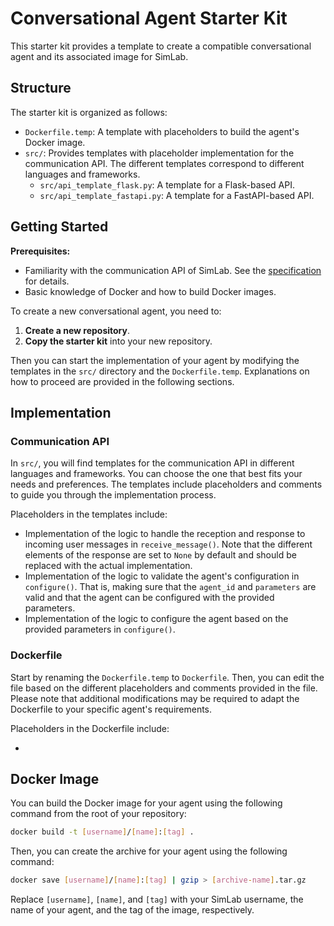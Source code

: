 # Conversational Agent Starter Kit

This starter kit provides a template to create a compatible conversational agent and its associated image for SimLab.

## Structure

The starter kit is organized as follows:

  * `Dockerfile.temp`: A template with placeholders to build the agent's Docker image.
  * `src/`: Provides templates with placeholder implementation for the communication API. The different templates correspond to different languages and frameworks.
    - `src/api_template_flask.py`: A template for a Flask-based API.
    - `src/api_template_fastapi.py`: A template for a FastAPI-based API.

## Getting Started

**Prerequisites:**

  * Familiarity with the communication API of SimLab. See the [specification](https://github.com/iai-group/simlab/blob/main/docs/source/eval_framework/specs/conv_agent_api.yaml) for details.
  * Basic knowledge of Docker and how to build Docker images.

To create a new conversational agent, you need to:

1. **Create a new repository**.
2. **Copy the starter kit** into your new repository.

Then you can start the implementation of your agent by modifying the templates in the `src/` directory and the `Dockerfile.temp`. Explanations on how to proceed are provided in the following sections.

## Implementation

### Communication API

In `src/`, you will find templates for the communication API in different languages and frameworks. You can choose the one that best fits your needs and preferences. The templates include placeholders and comments to guide you through the implementation process.

Placeholders in the templates include:

  * Implementation of the logic to handle the reception and response to incoming user messages in `receive_message()`. Note that the different elements of the response are set to `None` by default and should be replaced with the actual implementation.
  * Implementation of the logic to validate the agent's configuration in `configure()`. That is, making sure that the `agent_id` and `parameters` are valid and that the agent can be configured with the provided parameters.
  * Implementation of the logic to configure the agent based on the provided parameters in `configure()`.

### Dockerfile

Start by renaming the `Dockerfile.temp` to `Dockerfile`. Then, you can edit the file based on the different placeholders and comments provided in the file. Please note that additional modifications may be required to adapt the Dockerfile to your specific agent's requirements.

Placeholders in the Dockerfile include:

  *

## Docker Image

You can build the Docker image for your agent using the following command from the root of your repository:

```bash
docker build -t [username]/[name]:[tag] .
```

Then, you can create the archive for your agent using the following command:

```bash
docker save [username]/[name]:[tag] | gzip > [archive-name].tar.gz
```

Replace `[username]`, `[name]`, and `[tag]` with your SimLab username, the name of your agent, and the tag of the image, respectively.
